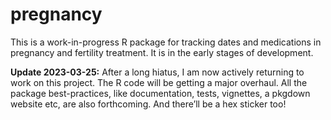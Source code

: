 
<!-- README.md is generated from README.Rmd. Please edit that file -->

# pregnancy

<!-- badges: start -->
<!-- badges: end -->

This is a work-in-progress R package for tracking dates and medications
in pregnancy and fertility treatment. It is in the early stages of
development.

**Update 2023-03-25:** After a long hiatus, I am now actively returning
to work on this project. The R code will be getting a major overhaul.
All the package best-practices, like documentation, tests, vignettes, a
pkgdown website etc, are also forthcoming. And there’ll be a hex sticker
too!

<!-- ## Installation -->
<!-- You can install the development version of pregnancy from [GitHub](https://github.com/) with: -->
<!-- ``` r -->
<!-- # install.packages("devtools") -->
<!-- devtools::install_github("EllaKaye/pregnancy") -->
<!-- ``` -->
<!-- ## Example -->
<!-- This is a basic example which shows you how to solve a common problem: -->
<!-- ```{r example} -->
<!-- library(pregnancy) -->
<!-- ## basic example code -->
<!-- ``` -->
<!-- What is special about using `README.Rmd` instead of just `README.md`? You can include R chunks like so: -->
<!-- ```{r cars} -->
<!-- summary(cars) -->
<!-- ``` -->
<!-- You'll still need to render `README.Rmd` regularly, to keep `README.md` up-to-date. `devtools::build_readme()` is handy for this. You could also use GitHub Actions to re-render `README.Rmd` every time you push. An example workflow can be found here: <https://github.com/r-lib/actions/tree/v1/examples>. -->
